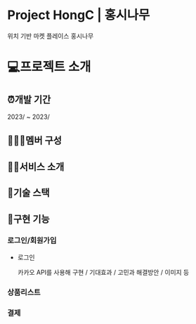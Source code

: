 # Project HongC | 홍시나무
위치 기반 마켓 플레이스 홍시나무

# 💻프로젝트 소개
## ⏰개발 기간
2023/ ~ 2023/

## 🧑‍🤝‍🧑멤버 구성

## 🧑‍💻서비스 소개

## 🔧기술 스택

## 📌구현 기능
### 로그인/회원가입
- 로그인

  카카오 API를 사용해 구현 / 기대효과 / 고민과 해결방안 / 이미지 등
  
### 상품리스트

  
### 결제

